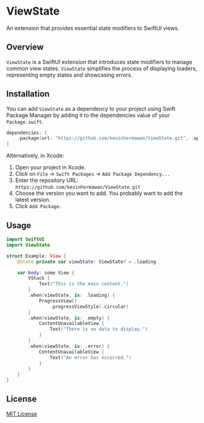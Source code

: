 # ViewState

An extension that provides essential state modifiers to SwiftUI views.

## Overview

`ViewState` is a SwiftUI extension that introduces state modifiers to manage common view states. `ViewState` simplifies the process of displaying loaders, representing empty states and showcasing errors.

## Installation

You can add `ViewState` as a dependency to your project using Swift Package Manager by adding it to the dependencies value of your `Package.swift`.

```swift
dependencies: [
    .package(url: "https://github.com/kevinhermawan/ViewState.git", .upToNextMajor(from: "1.0.0"))
]
```

Alternatively, in Xcode:

1. Open your project in Xcode.
2. Click on `File` -> `Swift Packages` -> `Add Package Dependency...`
3. Enter the repository URL: `https://github.com/kevinhermawan/ViewState.git`
4. Choose the version you want to add. You probably want to add the latest version.
5. Click `Add Package`.

## Usage

```swift
import SwiftUI
import ViewState

struct Example: View {
    @State private var viewState: ViewState? = .loading

    var body: some View {
        VStack {
            Text("This is the main content.")
        }
        .when(viewState, is: .loading) {
            ProgressView()
                .progressViewStyle(.circular)
        }
        .when(viewState, is: .empty) {
            ContentUnavailableView {
                Text("There is no data to display.")
            }
        }
        .when(viewState, is: .error) {
            ContentUnavailableView {
                Text("An error has occurred.")
            }
        }
    }
}
```

## License

[MIT License](/LICENSE)
